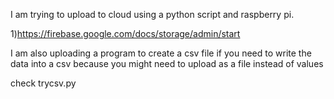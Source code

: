 I am trying to upload to cloud using a python script and raspberry pi.

1)https://firebase.google.com/docs/storage/admin/start

I am also uploading a program to create a csv file if you need to write the data into a csv because you might need to upload as a file instead of values

check trycsv.py
